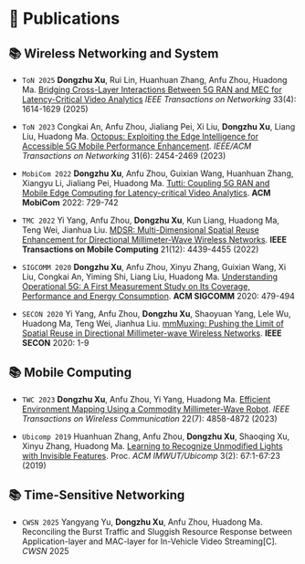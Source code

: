 # 📝 Publications

## 📚 Wireless Networking and System

* `ToN 2025` **Dongzhu Xu**, Rui Lin, Huanhuan Zhang, Anfu Zhou, Huadong Ma. [Bridging Cross-Layer Interactions Between 5G RAN and MEC for Latency-Critical Video Analytics](https://ieeexplore.ieee.org/document/10909596) *IEEE Transactions on Networking* 33(4): 1614-1629 (2025)

* `ToN 2023` Congkai An, Anfu Zhou, Jialiang Pei, Xi Liu, **Dongzhu Xu**, Liang Liu, Huadong Ma. [Octopus: Exploiting the Edge Intelligence for Accessible 5G Mobile Performance Enhancement](https://ieeexplore.ieee.org/document/9998491). *IEEE/ACM Transactions on Networking* 31(6): 2454-2469 (2023)

* `MobiCom 2022` **Dongzhu Xu**, Anfu Zhou, Guixian Wang, Huanhuan Zhang, Xiangyu Li, Jialiang Pei, Huadong Ma. [Tutti: Coupling 5G RAN and Mobile Edge Computing for Latency-critical Video Analytics](https://dl.acm.org/doi/10.1145/3495243.3560538). **ACM MobiCom** 2022: 729-742

* `TMC 2022` Yi Yang, Anfu Zhou, **Dongzhu Xu**, Kun Liang, Huadong Ma, Teng Wei, Jianhua Liu. [MDSR: Multi-Dimensional Spatial Reuse Enhancement for Directional Millimeter-Wave Wireless Networks](https://ieeexplore.ieee.org/document/9437959). **IEEE Transactions on Mobile Computing** 21(12): 4439-4455 (2022)

* `SIGCOMM 2020` **Dongzhu Xu**, Anfu Zhou, Xinyu Zhang, Guixian Wang, Xi Liu, Congkai An, Yiming Shi, Liang Liu, Huadong Ma. [Understanding Operational 5G: A First Measurement Study on Its Coverage, Performance and Energy Consumption](https://dl.acm.org/doi/10.1145/3387514.3405882). **ACM SIGCOMM** 2020: 479-494

* `SECON 2020` Yi Yang, Anfu Zhou, **Dongzhu Xu**, Shaoyuan Yang, Lele Wu, Huadong Ma, Teng Wei, Jianhua Liu. [mmMuxing: Pushing the Limit of Spatial Reuse in Directional Millimeter-wave Wireless Networks](https://ieeexplore.ieee.org/document/9158423). **IEEE SECON** 2020: 1-9



## 📚 Mobile Computing

* `TWC 2023` **Dongzhu Xu**, Anfu Zhou, Yi Yang, Huadong Ma. [Efficient Environment Mapping Using a Commodity Millimeter-Wave Robot](https://ieeexplore.ieee.org/document/9997565). *IEEE Transactions on Wireless Communication* 22(7): 4858-4872 (2023)

* `Ubicomp 2019` Huanhuan Zhang, Anfu Zhou, **Dongzhu Xu**, Shaoqing Xu, Xinyu Zhang, Huadong Ma. [Learning to Recognize Unmodified Lights with Invisible Features](https://dl.acm.org/doi/10.1145/3328938). Proc. *ACM IMWUT/Ubicomp* 3(2): 67:1-67:23 (2019)

## 📚 Time-Sensitive Networking

* `CWSN 2025` Yangyang Yu, **Dongzhu Xu**, Anfu Zhou, Huadong Ma. Reconciling the Burst Traffic and Sluggish Resource Response between Application-layer and MAC-layer for In-Vehicle Video Streaming[C]. *CWSN* 2025

